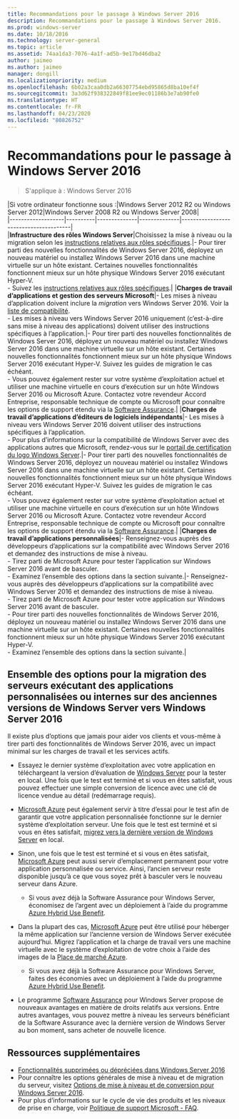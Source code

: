 ```yaml
---
title: Recommandations pour le passage à Windows Server 2016
description: Recommandations pour le passage à Windows Server 2016.
ms.prod: windows-server
ms.date: 10/18/2016
ms.technology: server-general
ms.topic: article
ms.assetid: 74aa1da3-7076-4a1f-ad5b-9e17bd46dba2
author: jaimeo
ms.author: jaimeo
manager: dongill
ms.localizationpriority: medium
ms.openlocfilehash: 6b02a3caa0db2a66307754ebd95865d8ba10ef4f
ms.sourcegitcommit: 3a3d62f938322849f81ee9ec01186b3e7ab90fe0
ms.translationtype: HT
ms.contentlocale: fr-FR
ms.lasthandoff: 04/23/2020
ms.locfileid: "80826752"
---
```

# <a name="recommendations-for-moving-to-windows-server-2016"></a>Recommandations pour le passage à Windows Server 2016

>S'applique à : Windows Server 2016


|Si votre ordinateur fonctionne sous :|Windows Server 2012 R2 ou Windows Server 2012|Windows Server 2008 R2 ou Windows Server 2008|  
|-------------------|----------|--------------|--------------|---------------------------------------|  
|**Infrastructure des rôles Windows Server**|Choisissez la mise à niveau ou la migration selon les [instructions relatives aux rôles spécifiques](https://technet.microsoft.com/windowsserver/jj554790).|- Pour tirer parti des nouvelles fonctionnalités de Windows Server 2016, déployez un nouveau matériel ou installez Windows Server 2016 dans une machine virtuelle sur un hôte existant. Certaines nouvelles fonctionnalités fonctionnent mieux sur un hôte physique Windows Server 2016 exécutant Hyper-V. <br>- Suivez les [instructions relatives aux rôles spécifiques](https://technet.microsoft.com/windowsserver/jj554790).|
|**Charges de travail d’applications et gestion des serveurs Microsoft**|- Les mises à niveau d’application doivent inclure la *migration* vers Windows Server 2016. Voir la [liste de compatibilité](Server-Application-Compatibility.md). <br>- Les mises à niveau vers Windows Server 2016 uniquement (c’est-à-dire sans mise à niveau des applications) doivent utiliser des instructions spécifiques à l’application.|- Pour tirer parti des nouvelles fonctionnalités de Windows Server 2016, déployez un nouveau matériel ou installez Windows Server 2016 dans une machine virtuelle sur un hôte existant. Certaines nouvelles fonctionnalités fonctionnent mieux sur un hôte physique Windows Server 2016 exécutant Hyper-V. Suivez les guides de migration le cas échéant. <br>- Vous pouvez également rester sur votre système d’exploitation actuel et utiliser une machine virtuelle en cours d’exécution sur un hôte Windows Server 2016 ou Microsoft Azure. Contactez votre revendeur Accord Entreprise, responsable technique de compte ou Microsoft pour connaître les options de support étendu via la [Software Assurance](https://www.microsoft.com/Licensing/licensing-programs/software-assurance-default.aspx).|
|**Charges de travail d’applications d’éditeurs de logiciels indépendants**|- Les mises à niveau vers Windows Server 2016 doivent utiliser des instructions spécifiques à l’application. <br>- Pour plus d’informations sur la compatibilité de Windows Server avec des applications autres que Microsoft, rendez-vous sur le [portail de certification du logo Windows Server](https://msdn.microsoft.com/enterprisecloudcertified).|- Pour tirer parti des nouvelles fonctionnalités de Windows Server 2016, déployez un nouveau matériel ou installez Windows Server 2016 dans une machine virtuelle sur un hôte existant. Certaines nouvelles fonctionnalités fonctionnent mieux sur un hôte physique Windows Server 2016 exécutant Hyper-V. Suivez les guides de migration le cas échéant. <br>- Vous pouvez également rester sur votre système d’exploitation actuel et utiliser une machine virtuelle en cours d’exécution sur un hôte Windows Server 2016 ou Microsoft Azure. Contactez votre revendeur Accord Entreprise, responsable technique de compte ou Microsoft pour connaître les options de support étendu via la [Software Assurance](https://www.microsoft.com/Licensing/licensing-programs/software-assurance-default.aspx).|
|**Charges de travail d’applications personnalisées**|- Renseignez-vous auprès des développeurs d’applications sur la compatibilité avec Windows Server 2016 et demandez des instructions de mise à niveau. <br>- Tirez parti de Microsoft Azure pour tester l’application sur Windows Server 2016 avant de basculer. <br>- Examinez l’ensemble des options dans la section suivante.|- Renseignez-vous auprès des développeurs d’applications sur la compatibilité avec Windows Server 2016 et demandez des instructions de mise à niveau. <br>- Tirez parti de Microsoft Azure pour tester votre application sur Windows Server 2016 avant de basculer. <br>- Pour tirer parti des nouvelles fonctionnalités de Windows Server 2016, déployez un nouveau matériel ou installez Windows Server 2016 dans une machine virtuelle sur un hôte existant. Certaines nouvelles fonctionnalités fonctionnent mieux sur un hôte physique Windows Server 2016 exécutant Hyper-V. <br>- Examinez l’ensemble des options dans la section suivante.|

## <a name="complete-options-for-moving-servers-running-custom-or-in-house-applications-on-older-versions-of-windows-server-to-windows-server-2016"></a>Ensemble des options pour la migration des serveurs exécutant des applications personnalisées ou internes sur des anciennes versions de Windows Server vers Windows Server 2016

Il existe plus d’options que jamais pour aider vos clients et vous-même à tirer parti des fonctionnalités de Windows Server 2016, avec un impact minimal sur les charges de travail et les services actifs.

- Essayez le dernier système d’exploitation avec votre application en téléchargeant la version d’évaluation de [Windows Server](https://www.microsoft.com/evalcenter/evaluate-windows-server-2016) pour la tester en local. Une fois que le test est terminé et si vous en êtes satisfait, vous pouvez effectuer une simple conversion de licence avec une clé de licence vendue au détail (redémarrage requis).

- [Microsoft Azure](https://azure.microsoft.com) peut également servir à titre d’essai pour le test afin de garantir que votre application personnalisée fonctionne sur le dernier système d’exploitation serveur. Une fois que le test est terminé et si vous en êtes satisfait, [migrez vers la dernière version de Windows Server](https://docs.microsoft.com/windows-server/get-started/installation-and-upgrade#upgrade) en local. 

- Sinon, une fois que le test est terminé et si vous en êtes satisfait, [Microsoft Azure](https://azure.microsoft.com) peut aussi servir d’emplacement permanent pour votre application personnalisée ou service. Ainsi, l’ancien serveur reste disponible jusqu’à ce que vous soyez prêt à basculer vers le nouveau serveur dans Azure.

    - Si vous avez déjà la Software Assurance pour Windows Server, économisez de l’argent avec un déploiement à l’aide du programme [Azure Hybrid Use Benefit](https://azure.microsoft.com/pricing/hybrid-use-benefit/). 

- Dans la plupart des cas, [Microsoft Azure](https://azure.microsoft.com) peut être utilisé pour héberger la même application sur l’ancienne version de Windows Server exécutée aujourd’hui. Migrez l’application et la charge de travail vers une machine virtuelle avec le système d’exploitation de votre choix à l’aide des images de la [Place de marché Azure](https://azure.microsoft.com/marketplace/).

    - Si vous avez déjà la Software Assurance pour Windows Server, faites des économies avec un déploiement à l’aide du programme [Azure Hybrid Use Benefit](https://azure.microsoft.com/pricing/hybrid-use-benefit/). 

- Le programme [Software Assurance](https://www.microsoft.com/Licensing/licensing-programs/software-assurance-default.aspx) pour Windows Server propose de nouveaux avantages en matière de droits relatifs aux versions. Entre autres avantages, vous pouvez mettre à niveau les serveurs bénéficiant de la Software Assurance avec la dernière version de Windows Server au bon moment, sans acheter de nouvelle licence. 

## <a name="additional-resources"></a>Ressources supplémentaires

- [Fonctionnalités supprimées ou dépréciées dans Windows Server 2016](deprecated-features.md)
- Pour connaître les options générales de mise à niveau et de migration du serveur, visitez [Options de mise à niveau et de conversion pour Windows Server 2016](Supported-Upgrade-Paths.md).
- Pour plus d’informations sur le cycle de vie des produits et les niveaux de prise en charge, voir [Politique de support Microsoft - FAQ](https://support.microsoft.com/help/17140/support-lifecycle-policy-faq).

